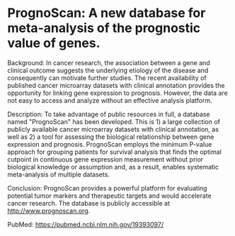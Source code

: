 # PrognoScan: A new database for meta-analysis of the prognostic value of genes.
Background: In cancer research, the association between a gene and clinical outcome suggests the underlying etiology of the disease and consequently can motivate further studies. The recent availability of published cancer microarray datasets with clinical annotation provides the opportunity for linking gene expression to prognosis. However, the data are not easy to access and analyze without an effective analysis platform.

Description: To take advantage of public resources in full, a database named "PrognoScan" has been developed. This is 1) a large collection of publicly available cancer microarray datasets with clinical annotation, as well as 2) a tool for assessing the biological relationship between gene expression and prognosis. PrognoScan employs the minimum P-value approach for grouping patients for survival analysis that finds the optimal cutpoint in continuous gene expression measurement without prior biological knowledge or assumption and, as a result, enables systematic meta-analysis of multiple datasets.

Conclusion: PrognoScan provides a powerful platform for evaluating potential tumor markers and therapeutic targets and would accelerate cancer research. The database is publicly accessible at http://www.prognoscan.org.

PubMed: https://pubmed.ncbi.nlm.nih.gov/19393097/
